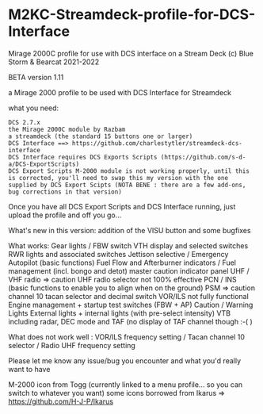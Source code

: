 # M2KC-Streamdeck-profile-for-DCS-Interface
Mirage 2000C profile for use with DCS interface on a Stream Deck (c) Blue Storm & Bearcat 2021-2022

BETA version 1.11

a Mirage 2000 profile to be used with DCS Interface for Streamdeck

what you need:

    DCS 2.7.x
    the Mirage 2000C module by Razbam
    a streamdeck (the standard 15 buttons one or larger)
    DCS Interface ==> https://github.com/charlestytler/streamdeck-dcs-interface
    DCS Interface requires DCS Exports Scripts (https://github.com/s-d-a/DCS-ExportScripts)
    DCS Export Scripts M-2000 module is not working properly, until this is corrected, you'll need to swap this my version with the one supplied by DCS Export Scipts (NOTA BENE : there are a few add-ons, bug corrections in that version)

Once you have all DCS Export Scripts and DCS Interface running, just upload the profile and off you go...

What's new in this version: addition of the VISU button and some bugfixes

What works: Gear lights / FBW switch VTH display and selected switches RWR lights and associated switches Jettison selective / Emergency Autopilot (basic functions) Fuel Flow and Afterburner indicators / Fuel management (incl. bongo and detot) master caution indicator panel UHF / VHF radio => caution UHF radio selector not 100% effective PCN / INS (basic functions to enable you to align when on the ground) PSM => caution channel 10 tacan selector and decimal switch VOR/ILS not fully functional Engine management + startup test switches (FBW + AP) Caution / Warning Lights External lights + internal lights (with pre-select intensity) VTB including radar, DEC mode and TAF (no display of TAF channel though :-( )

What does not work well : VOR/ILS frequency setting / Tacan channel 10 selector / Radio UHF frequency setting

Please let me know any issue/bug you encounter and what you'd really want to have

M-2000 icon from Togg (currently linked to a menu profile... so you can switch to whatever you want) some icons borrowed from Ikarus => https://github.com/H-J-P/Ikarus
